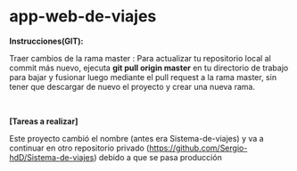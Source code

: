 # app-web-de-viajes

<strong>Instrucciones(GIT):</strong> 


Traer cambios de la rama master :
Para actualizar tu repositorio local al commit más nuevo, ejecuta
<strong>git pull origin master</strong> 
en tu directorio de trabajo para bajar y fusionar luego mediante el pull request a la rama master, sin tener que descargar de nuevo el proyecto y crear una nueva rama.

<br>

<strong>[Tareas a realizar]</strong> 


Este proyecto cambió el nombre (antes era Sistema-de-viajes) y va a continuar en otro repositorio privado (https://github.com/Sergio-hdD/Sistema-de-viajes) debido a que se pasa producción